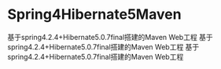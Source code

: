 # Spring4Hibernate5Maven
基于spring4.2.4+Hibernate5.0.7final搭建的Maven Web工程
基于spring4.2.4+Hibernate5.0.7final搭建的Maven Web工程
基于spring4.2.4+Hibernate5.0.7final搭建的Maven Web工程

